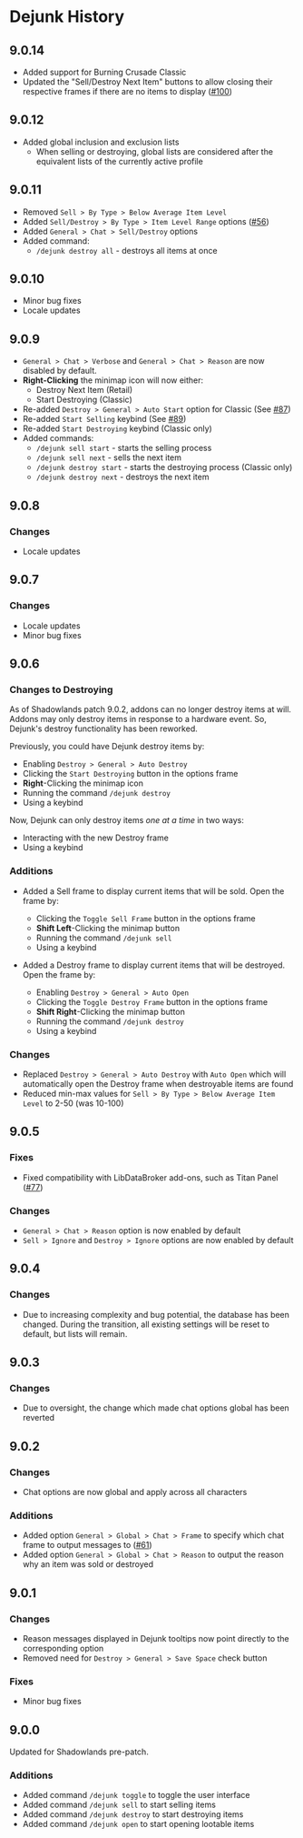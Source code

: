 # Dejunk History

## 9.0.14

- Added support for Burning Crusade Classic
- Updated the "Sell/Destroy Next Item" buttons to allow closing their respective
  frames if there are no items to display ([#100](https://github.com/moody/Dejunk/issues/100))

## 9.0.12

- Added global inclusion and exclusion lists
  - When selling or destroying, global lists are considered after the equivalent lists of the currently active profile

## 9.0.11

- Removed `Sell > By Type > Below Average Item Level`
- Added `Sell/Destroy > By Type > Item Level Range` options ([#56](https://github.com/moody/Dejunk/issues/56))
- Added `General > Chat > Sell/Destroy` options
- Added command:
  - `/dejunk destroy all` - destroys all items at once

## 9.0.10

- Minor bug fixes
- Locale updates

## 9.0.9

- `General > Chat > Verbose` and `General > Chat > Reason` are now disabled by default.
- **Right-Clicking** the minimap icon will now either:
  - Destroy Next Item (Retail)
  - Start Destroying (Classic)
- Re-added `Destroy > General > Auto Start` option for Classic (See [#87](https://github.com/moody/Dejunk/issues/87))
- Re-added `Start Selling` keybind (See [#89](https://github.com/moody/Dejunk/issues/89))
- Re-added `Start Destroying` keybind (Classic only)
- Added commands:
  - `/dejunk sell start` - starts the selling process
  - `/dejunk sell next` - sells the next item
  - `/dejunk destroy start` - starts the destroying process (Classic only)
  - `/dejunk destroy next` - destroys the next item

## 9.0.8

### Changes

- Locale updates

## 9.0.7

### Changes

- Locale updates
- Minor bug fixes

## 9.0.6

### Changes to Destroying

As of Shadowlands patch 9.0.2, addons can no longer destroy items at will.
Addons may only destroy items in response to a hardware event.
So, Dejunk's destroy functionality has been reworked.

Previously, you could have Dejunk destroy items by:

- Enabling `Destroy > General > Auto Destroy`
- Clicking the `Start Destroying` button in the options frame
- **Right**-Clicking the minimap icon
- Running the command `/dejunk destroy`
- Using a keybind

Now, Dejunk can only destroy items _one at a time_ in two ways:

- Interacting with the new Destroy frame
- Using a keybind

### Additions

- Added a Sell frame to display current items that will be sold.
  Open the frame by:

  - Clicking the `Toggle Sell Frame` button in the options frame
  - **Shift Left**-Clicking the minimap button
  - Running the command `/dejunk sell`
  - Using a keybind

- Added a Destroy frame to display current items that will be destroyed.
  Open the frame by:
  - Enabling `Destroy > General > Auto Open`
  - Clicking the `Toggle Destroy Frame` button in the options frame
  - **Shift Right**-Clicking the minimap button
  - Running the command `/dejunk destroy`
  - Using a keybind

### Changes

- Replaced `Destroy > General > Auto Destroy` with `Auto Open` which will
  automatically open the Destroy frame when destroyable items are found
- Reduced min-max values for `Sell > By Type > Below Average Item Level` to
  2-50 (was 10-100)

## 9.0.5

### Fixes

- Fixed compatibility with LibDataBroker add-ons, such as Titan Panel ([#77](https://github.com/moody/Dejunk/issues/77))

### Changes

- `General > Chat > Reason` option is now enabled by default
- `Sell > Ignore` and `Destroy > Ignore` options are now enabled by default

## 9.0.4

### Changes

- Due to increasing complexity and bug potential, the database has been changed.
  During the transition, all existing settings will be reset to default, but
  lists will remain.

## 9.0.3

### Changes

- Due to oversight, the change which made chat options global has been reverted

## 9.0.2

### Changes

- Chat options are now global and apply across all characters

### Additions

- Added option `General > Global > Chat > Frame` to specify which chat frame to output messages to ([#61](https://github.com/moody/Dejunk/issues/61))
- Added option `General > Global > Chat > Reason` to output the reason why an item was sold or destroyed

## 9.0.1

### Changes

- Reason messages displayed in Dejunk tooltips now point directly to the corresponding option
- Removed need for `Destroy > General > Save Space` check button

### Fixes

- Minor bug fixes

## 9.0.0

Updated for Shadowlands pre-patch.

### Additions

- Added command `/dejunk toggle` to toggle the user interface
- Added command `/dejunk sell` to start selling items
- Added command `/dejunk destroy` to start destroying items
- Added command `/dejunk open` to start opening lootable items

